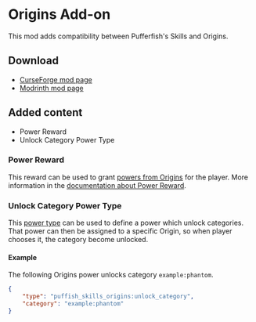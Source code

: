 # Origins Add-on

This mod adds compatibility between Pufferfish's Skills and Origins.

## Download

- [CurseForge mod page](https://www.curseforge.com/minecraft/mc-mods/puffish-skills-origins)
- [Modrinth mod page](https://modrinth.com/mod/skills-origins)

## Added content

- Power Reward
- Unlock Category Power Type

### Power Reward

This reward can be used to grant [powers from Origins](https://origins.readthedocs.io/en/latest/misc/base_contents/powers/) for the player. More information in the [documentation about Power Reward](/creators/configuration/rewards/origins-add-on/power).

### Unlock Category Power Type

This [power type](https://origins.readthedocs.io/en/latest/types/power_types/) can be used to define a power which unlock categories. That power can then be assigned to a specific Origin, so when player chooses it, the category become unlocked.

#### Example

The following Origins power unlocks category `example:phantom`.

```json
{
    "type": "puffish_skills_origins:unlock_category",
    "category": "example:phantom"
}
```